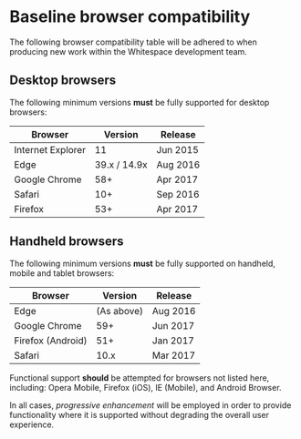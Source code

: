 # Baseline browser compatibility

The following browser compatibility table will be adhered to when producing new work within the Whitespace development team.

## Desktop browsers

The following minimum versions **must** be fully supported for desktop browsers:

| Browser           | Version      | Release  |
| ---               | ---          | ---      |
| Internet Explorer | 11           | Jun 2015 |
| Edge              | 39.x / 14.9x | Aug 2016 |
| Google Chrome     | 58+          | Apr 2017 |
| Safari            | 10+          | Sep 2016 |
| Firefox           | 53+          | Apr 2017 |

## Handheld browsers

The following minimum versions **must** be fully supported on handheld, mobile and tablet browsers:

| Browser           | Version      | Release  |
| ---               | ---          | ---      |
| Edge              | (As above)   | Aug 2016 |
| Google Chrome     | 59+          | Jun 2017 |
| Firefox (Android) | 51+          | Jan 2017 |
| Safari            | 10.x         | Mar 2017 |

Functional support **should** be attempted for browsers not listed here, including: Opera Mobile, Firefox (iOS), IE (Mobile), and Android Browser.

In all cases, _progressive enhancement_ will be employed in order to provide functionality where it is supported without degrading the overall user experience.